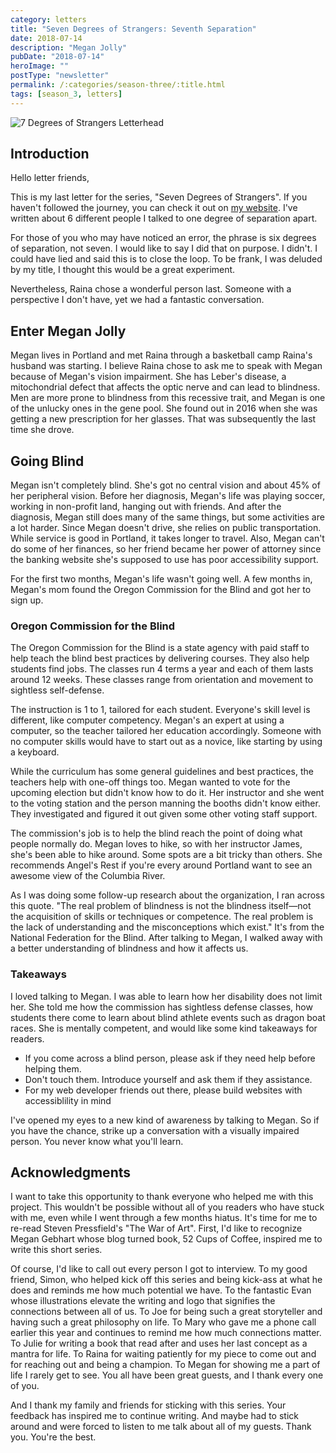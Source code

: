 ```yaml
---
category: letters
title: "Seven Degrees of Strangers: Seventh Separation"
date: 2018-07-14
description: "Megan Jolly"
pubDate: "2018-07-14"
heroImage: ""
postType: "newsletter"
permalink: /:categories/season-three/:title.html
tags: [season_3, letters]
---
```


![7 Degrees of Strangers Letterhead](/images/7_Degrees_Of_Strangers_Letterhead.png)

## Introduction

Hello letter friends,

This is my last letter for the series, "Seven Degrees of Strangers". If you haven't followed the journey, you can check it out on [my website](http://www.craftbyzen.com/letters/season-three/). I've written about 6 different people I talked to one degree of separation apart. 

For those of you who may have noticed an error, the phrase is six degrees of separation, not seven. I would like to say I did that on purpose. I didn't. I could have lied and said this is to close the loop. To be frank, I was deluded by my title, I thought this would be a great experiment.

Nevertheless, Raina chose a wonderful person last. Someone with a perspective I don't have, yet we had a fantastic conversation.

## Enter Megan Jolly

Megan lives in Portland and met Raina through a basketball camp Raina's husband was starting. I believe Raina chose to ask me to speak with Megan because of Megan's vision impairment. She has Leber's disease, a mitochondrial defect that affects the optic nerve and  can lead to blindness. Men are more prone to blindness from this recessive trait, and Megan is one of the unlucky ones in the gene pool. She found out in 2016 when she was getting a new prescription for her glasses. That was subsequently the last time she drove.

## Going Blind

Megan isn't completely blind. She's got no central vision and about 45% of her peripheral vision. Before her diagnosis, Megan's life was playing soccer, working in non-profit land, hanging out with friends. And after the diagnosis, Megan still does many of the same things, but some activities are a lot harder. Since Megan doesn't drive, she relies on public transportation. While service is good in Portland, it takes longer to travel. Also, Megan can't do some of her finances, so her friend became her power of attorney since the banking website she's supposed to use has poor accessibility support.

For the first two months, Megan's life wasn't going well. A few months in, Megan's mom found the Oregon Commission for the Blind and got her to sign up. 

### Oregon Commission for the Blind

The Oregon Commission for the Blind is a state agency with paid staff to help teach the blind best practices by delivering courses. They also help students find jobs. The classes run 4 terms a year and each of them lasts around 12 weeks. These classes range from orientation and movement to sightless self-defense. 

The instruction is 1 to 1, tailored for each student. Everyone's skill level is different, like computer competency. Megan's an expert at using a computer, so the teacher tailored her education accordingly. Someone with no computer skills would have to start out as a novice, like starting by using a keyboard.

While the curriculum has some general guidelines and best practices, the teachers help with one-off things too. Megan wanted to vote for the upcoming election but didn't know how to do it. Her instructor and she went to the voting station and the person manning the booths didn't know either. They investigated and figured it out given some other voting staff support.

The commission's job is to help the blind reach the point of doing what people normally do. Megan loves to hike, so with her instructor James, she's been able to hike around. Some spots are a bit tricky than others. She recommends Angel's Rest if you're every around Portland want to see an awesome view of the Columbia River.

As I was doing some follow-up research about the organization, I ran across this quote. "The real problem of blindness is not the blindness itself—not the acquisition of skills or techniques or competence. The real problem is the lack of understanding and the misconceptions which exist." It's from the National Federation for the Blind. After talking to Megan, I walked away with a better understanding of blindness and how it affects us.

### Takeaways

I loved talking to Megan. I was able to learn how her disability does not limit her. She told me how the commission has sightless defense classes, how students there come to learn about blind athlete events such as dragon boat races. She is mentally competent, and would like some kind takeaways for readers.

- If you come across a blind person, please ask if they need help before helping them.
- Don't touch them. Introduce yourself and ask them if they assistance.
- For my web developer friends out there, please build websites with accessiblility in mind

I've opened my eyes to a new kind of awareness by talking to Megan. So if you have the chance, strike up a conversation with a visually impaired person. You never know what you'll learn.

## Acknowledgments

I want to take this opportunity to thank everyone who helped me with this project. This wouldn't be possible without all of you readers who have stuck with me, even while I went through a few months hiatus. It's time for me to re-read Steven Pressfield's "The War of Art". First, I'd like to recognize Megan Gebhart whose blog turned book, 52 Cups of Coffee, inspired me to write this short series. 

Of course, I'd like to call out every person I got to interview. To my good friend, Simon, who helped kick off this series and being kick-ass at what he does and reminds me how much potential we have. To the fantastic Evan whose illustrations elevate the writing and logo that signifies the connections between all of us. To Joe for being such a great storyteller and having such a great philosophy on life. To Mary who gave me a phone call earlier this year and continues to remind me how much connections matter. To Julie for writing a book that read after and uses her last concept as a mantra for life. To Raina for waiting patiently for my piece to come out and for reaching out and being a champion. To Megan for showing me a part of life I rarely get to see. You all have been great guests, and I thank every one of you. 

And I thank my family and friends for sticking with this series. Your feedback has inspired me to continue writing. And maybe had to stick around and were forced to listen to me talk about all of my guests. Thank you. You're the best.

<!-- ## Notes

Knew husband (SW) housing authority
- Volunteer basketball camp 2006
Time (Credit Union)
good friend (Mike, Raina, Tim)

2016 early perscription (blind)
no central vision (45% perifferal)

lebers, recessive trait
Normal stuff - soccer coaches
non-profit, socially active
board of directors

mass transit everywhere (doesn't drive anymore)
Oregon commission for the blind
power of attorney - friend (first two months)

Oregon Commission
- non-staters + mass transit
social sports, peer-to-peer

March 2015 to January 2016 - waitlist (substantial)

Monday, Thursday orientation
technology, orientation + movement,
cooking classes, living with blindness, 4-terms

* Sightless self-defense (jujitsu)

Transportation, tax-supported

* Volunteer - paid stuff

Voting?!

ADA compliance

Blind hiking - James (gorge) <- Fires

Angel's Rest - gorgeous (250 km)

Staff = 20/25
Admin students ~= 25, now

Don't label -> Website, Comcast
Skip to content
JAWS blind

Jujitsu, sensei -> training

* Non-profit work, precinct

Cover-up (basic), touch sight

stoop with cane vs upright

Career
	develop mentor - social services (demographics), low income and international - $50k (commission), $1 Million. Social services = skills

older adutls
PW association with bliend athletes
golf
dragon boating where two teams River

FEB diagram -> Bow - person - person - person - stern

$60

3 days a week

Shouting flip-flop sides

40 team - timing and teammates

Lesson / Takeaways - Technology, relationship-driven

akwardness - warm up? internal / external

Confortable wih tie, bury head => fully functional

use cane -> ahead of time

What ppl should know? runner -> helpful / not helpful

mentally competant

Awareness

- low vision (not completely blind)
- Ask for help
- Stop

funny
	Big one - no touching
	introduce + ask assistance

Verbal skills
- Overcoming adversity
- difficulties in a hole

shut-ins
6 months -> not leaving house
C-Tran
Trimet, list (free)
 -->

